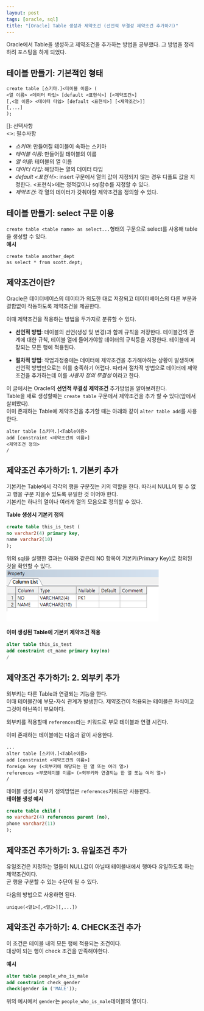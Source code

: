 ```yaml
---
layout: post
tags: [oracle, sql]
title: "[Oracle] Table 생성과 제약조건 (선언적 무결성 제약조건 추가하기)"
---
```

Oracle에서 Table을 생성하고 제약조건을 추가하는 방법을 공부했다. 
그 방법을 정리하려 포스팅을 하게 되었다.  
  
## 테이블 만들기: 기본적인 형태  

```
create table [스키마.]<테이블 이름> (
<열 이름> <데이터 타입> [default <표현식>] [<제약조건>]
[,<열 이름> <데이터 타입> [default <표현식>] [<제약조건>]]
[,...]
);
```  
[]: 선택사항  
<>: 필수사항  
  
* *스키마*: 만들어질 테이블이 속하는 스키마
* *테이블 이름*: 만들어질 테이블의 이름
* *열 이름*: 테이블의 열 이름
* *데이터 타입*: 해당하는 열의 데이터 타입
* *default <표현식>*: insert 구문에서 열의 값이 지정되지 않는 경우 
디폴트 값을 지정한다. <표현식>에는 정적값이나 sql함수를 지정할 수 있다.  
* *제약조건*: 각 열의 데이터가 갖춰야할 제약조건을 정의할 수 있다.  
  
## 테이블 만들기: select 구문 이용  
`create table <table name> as select...`형태의 구문으로 
select를 사용해 table을 생성할 수 있다.  
**예시**  
```
create table another_dept
as select * from scott.dept;
```  

## 제약조건이란?  
Oracle은 데이터베이스의 데이터가 의도한 대로 저장되고 
데이터베이스의 다른 부분과 결함없이 작동하도록 제약조건을 제공한다.  

이때 제약조건을 적용하는 방법을 두가지로 분류할 수 있다.  

* **선언적 방법**: 
테이블의 선언(생성 및 변경)과 함께 규칙을 저장한다. 
테이블간의 관계에 대한 규칙, 테이블 열에 들어가야할 데이터의 규칙등을 지정한다. 
테이블에 저장되는 모든 행에 적용된다.  

* **절차적 방법**: 
작업과정중에는 데이터에 제약조건을 추가해야하는 상황이 발생하며 선언적 
방법만으로는 이를 충족하기 어렵다. 따라서 절차적 방법으로 
데이터에 제약조건을 추가하는데 이를 *사용자 정의 무결성* 이라고 한다.  
  
이 글에서는 Oracle의 **선언적 무결성 제약조건** 추가방법을 알아보려한다.  
Table을 새로 생성할때는 `create table` 구문에서 제약조건을 추가 할 수 있다(앞에서 살펴봤다).  
이미 존재하는 Table에 제약조건을 추가할 때는 아래와 같이 `alter table add`를 사용한다.
```
alter table [스키마.]<Table이름>
add [constraint <제약조건의 이름>]
<제약조건 정의>
/
```  
  
  
## 제약조건 추가하기: 1. 기본키 추가  
기본키는 Table에서 각각의 행을 구분짓는 키의 역할을 한다. 
따라서 NULL이 될 수 없고 행을 구분 지을수 있도록 유일한 것 이어야 한다.  
기본키는 하나의 열이나 여러개 열의 모음으로 정의할 수 있다.   
  
**Table 생성시 기본키 정의**  
``` sql
create table this_is_test (
no varchar2(4) primary key,
name varchar2(10)
);
```
위의 sql을 실행한 결과는 아래와 같은데 NO 항목이 기본키(Primary Key)로 
정의된 것을 확인할 수 있다.  
![pk](/assets/img/2020-02-20-oracle-create-table/pk1.png)  

**이미 생성된 Table에 기본키 제약조건 적용**  
``` sql
alter table this_is_test
add constraint ct_name primary key(no)
/
```
## 제약조건 추가하기: 2. 외부키 추가  
외부키는 다른 Table과 연결되는 기능을 한다.  
이때 테이블간에 부모-자식 관계가 발생한다. 제약조건이 적용되는 테이블은 
자식이고 그것이 아닌쪽이 부모이다.  
  
외부키를 적용할때 `references`라는 키워드로 부모 테이블과 연결 시킨다.  
  
이미 존재하는 테이블에는 다음과 같이 사용한다.  
```
...
alter table [스키마.]<Table이름>
add [constraint <제약조건의 이름>]
foreign key (<외부키에 해당되는 한 열 또는 여러 열>)
references <부모테이블 이름> (<외부키와 연결되는 한 열 또는 여러 열>)
/
```  

테이블 생성시 외부키 정의방법은 `references`키워드만 사용한다.  
**테이블 생성 예시**
``` sql
create table child (
no varchar2(4) references parent (no),
phone varchar2(11)
);
```
  
## 제약조건 추가하기: 3. 유일조건 추가  
유일조건은 지정하는 열들이 NULL값이 아닐때 
테이블내에서 행마다 유일하도록 하는 제약조건이다.  
곧 행을 구분할 수 있는 수단이 될 수 있다.  
  
다음의 방법으로 사용하면 된다.  
```
unique(<열1>[,<열2>][,...])
```
  
## 제약조건 추가하기: 4. CHECK조건 추가  
이 조건은 테이블 내의 모든 행에 적용되는 조건이다.  
대상이 되는 행이 check 조건을 만족해야한다.  
  
**예시**  
``` sql
alter table people_who_is_male
add constraint check_gender
check(gender in ('MALE'));
```  
위의 예시에서 `gender`는 `people_who_is_male`테이블의 
열이다.  
